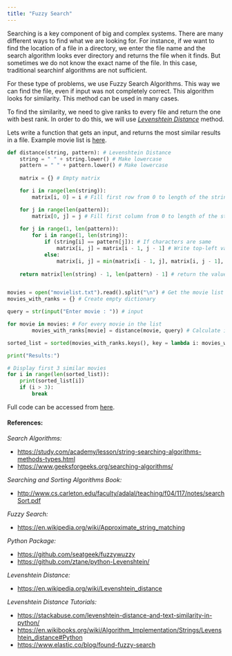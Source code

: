 ```yaml
---
title: "Fuzzy Search"
---
```


Searching is a key component of big and complex systems. There are many different ways to find what we are looking for. For instance, if we want to find the location of a file in a directory, we enter the file name and the search algorithm looks ever directory and returns the file when it finds. But sometimes we do not know the exact name of the file. In this case, traditional searchinf algorithms are not sufficient.

For these type of problems, we use Fuzzy Search Algorithms. This way we can find the file, even if input was not completely correct. This algorithm looks for similarity. This method can be used in many cases.

To find the similarity, we need to give ranks to every file and return the one with best rank. In order to do this, we will use _[Levenshtein Distance](https://youtu.be/MiqoA-yF-0M)_ method.

Lets write a function that gets an input, and returns the most similar results in a file.
Example movie list is [here](materials/fuzzy-search/movielist.txt).

```python
def distance(string, pattern): # Levenshtein Distance
    string = " " + string.lower() # Make lowercase
    pattern = " " + pattern.lower() # Make lowercase
   
    matrix = {} # Empty matrix

    for i in range(len(string)):
        matrix[i, 0] = i # Fill first row from 0 to length of the string

    for j in range(len(pattern)):
        matrix[0, j] = j # Fill first column from 0 to length of the string
   
    for j in range(1, len(pattern)):
        for i in range(1, len(string)):
            if (string[i] == pattern[j]): # If characters are same
                matrix[i, j] = matrix[i - 1, j - 1] # Write top-left value
            else:
                matrix[i, j] = min(matrix[i - 1, j], matrix[i, j - 1], matrix[i - 1, j - 1]) + 1 # Write 1 + smallest value on top, left, or top-left. 
    
    return matrix[len(string) - 1, len(pattern) - 1] # return the value in last element


movies = open("movielist.txt").read().split("\n") # Get the movie list
movies_with_ranks = {} # Create empty dictionary

query = str(input("Enter movie : ")) # input

for movie in movies: # For every movie in the list
		movies_with_ranks[movie] = distance(movie, query) # Calculate its distance and add to the dictionary 

sorted_list = sorted(movies_with_ranks.keys(), key = lambda i: movies_with_ranks[i]) # Get a list from dictionary sorted based on values

print("Results:")

# Display first 3 similar movies
for i in range(len(sorted_list)):
    print(sorted_list[i])
    if (i > 3):
        break
```

Full code can be accessed from [here](materials/fuzzy-search/search.py).

#### **References:**

_Search Algorithms:_
- https://study.com/academy/lesson/string-searching-algorithms-methods-types.html
- https://www.geeksforgeeks.org/searching-algorithms/

_Searching and Sorting Algorithms Book:_
- http://www.cs.carleton.edu/faculty/adalal/teaching/f04/117/notes/searchSort.pdf 

_Fuzzy Search:_
- https://en.wikipedia.org/wiki/Approximate_string_matching

_Python Package:_
- https://github.com/seatgeek/fuzzywuzzy
- https://github.com/ztane/python-Levenshtein/

_Levenshtein Distance:_
- https://en.wikipedia.org/wiki/Levenshtein_distance

_Levenshtein Distance Tutorials:_
- https://stackabuse.com/levenshtein-distance-and-text-similarity-in-python/
- https://en.wikibooks.org/wiki/Algorithm_Implementation/Strings/Levenshtein_distance#Python
- https://www.elastic.co/blog/found-fuzzy-search